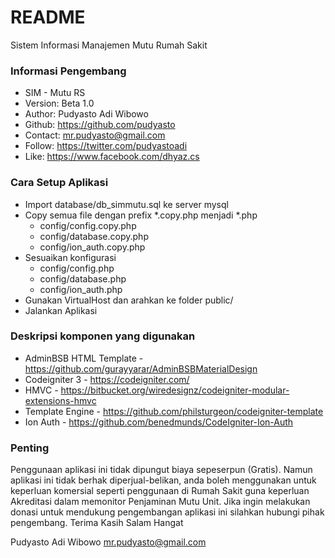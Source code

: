 # README #

Sistem Informasi Manajemen Mutu Rumah Sakit

### Informasi Pengembang ###

* SIM - Mutu RS
* Version: Beta 1.0
* Author: 	Pudyasto Adi Wibowo
* Github: 	https://github.com/pudyasto
* Contact: 	mr.pudyasto@gmail.com
* Follow: 	https://twitter.com/pudyastoadi
* Like: 	https://www.facebook.com/dhyaz.cs

### Cara Setup Aplikasi ###

* Import database/db_simmutu.sql ke server mysql
* Copy semua file dengan prefix *.copy.php menjadi *.php
    - config/config.copy.php
    - config/database.copy.php
    - config/ion_auth.copy.php
* Sesuaikan konfigurasi
    - config/config.php
    - config/database.php
    - config/ion_auth.php
* Gunakan VirtualHost dan arahkan ke folder public/
* Jalankan Aplikasi

### Deskripsi komponen yang digunakan ###

* AdminBSB HTML Template - https://github.com/gurayyarar/AdminBSBMaterialDesign
* Codeigniter 3 - https://codeigniter.com/
* HMVC - https://bitbucket.org/wiredesignz/codeigniter-modular-extensions-hmvc
* Template Engine - https://github.com/philsturgeon/codeigniter-template
* Ion Auth - https://github.com/benedmunds/CodeIgniter-Ion-Auth

### Penting ###
Penggunaan aplikasi ini tidak dipungut biaya sepeserpun (Gratis).
Namun aplikasi ini tidak berhak diperjual-belikan, anda boleh menggunakan untuk keperluan komersial
seperti penggunaan di Rumah Sakit guna keperluan Akreditasi dalam memonitor Penjaminan Mutu Unit.
Jika ingin melakukan donasi untuk mendukung pengembangan aplikasi ini silahkan hubungi pihak pengembang.
Terima Kasih
Salam Hangat




Pudyasto Adi Wibowo
mr.pudyasto@gmail.com